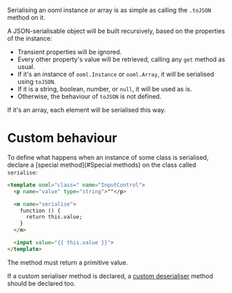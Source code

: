 Serialising an ooml instance or array is as simple as calling the `.toJSON` method on it.

A JSON-serialisable object will be built recursively, based on the properties of the instance:

- Transient properties will be ignored.
- Every other property's value will be retrieved, calling any `get` method as usual.
- If it's an instance of `ooml.Instance` or `ooml.Array`, it will be serialised using `toJSON`.
- If it is a string, boolean, number, or `null`, it will be used as is.
- Otherwise, the behaviour of `toJSON` is not defined.

If it's an array, each element will be serialised this way.

# Custom behaviour

To define what happens when an instance of some class is serialised, declare a [special method](#Special methods) on the class called `serialise`:

```html
<template ooml="class=" name="InputControl">
  <p name="value" type="string">""</p>

  <m name="serialise">
    function () {
      return this.value;
    }
  </m>

  <input value="{{ this.value }}">
</template>
```

The method must return a primitive value.

If a custom serialiser method is declared, a [custom deserialiser](#Deserialisation) method should be declared too.
